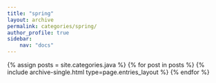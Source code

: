 ```yaml
---
title: "spring"
layout: archive
permalink: categories/spring/
author_profile: true
sidebar:
    nav: "docs"
---
```


{% assign posts = site.categories.java %}
{% for post in posts %} {% include archive-single.html type=page.entries_layout %} {% endfor %}